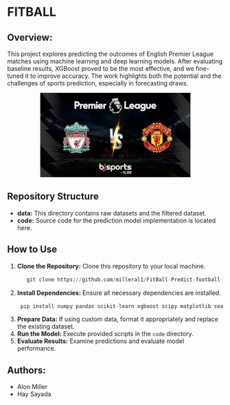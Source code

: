 # FITBALL

## Overview:

This project explores predicting the outcomes of English Premier League matches using machine learning and deep learning models. After evaluating baseline results, XGBoost proved to be the most effective, and we fine-tuned it to improve accuracy. The work highlights both the potential and the challenges of sports prediction, especially in forecasting draws.


<p align="center">
  <img src="Images/images.jpg" alt="Model Architecture" width="350"/>
</p>


## Repository Structure
- **data:** This directory contains raw datasets and the filtered dataset.
- **code:** Source code for the prediction model implementation is located here.


## How to Use
1. **Clone the Repository:** Clone this repository to your local machine.
   ```python
      git clone https://github.com/milleral1/FitBall-Predict-football-game-winner.git
   ```
2. **Install Dependencies:** Ensure all necessary dependencies are installed.
   ```python
    pip install numpy pandas scikit-learn xgboost scipy matplotlib seaborn tensorflow
    ```
3. **Prepare Data:** If using custom data, format it appropriately and replace the existing dataset.
4. **Run the Model:** Execute provided scripts in the `code` directory.
5. **Evaluate Results:** Examine predictions and evaluate model performance.



## Authors:

* Alon Miller
* Hay Sayada
